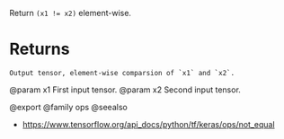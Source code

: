 Return `(x1 != x2)` element-wise.

# Returns
    Output tensor, element-wise comparsion of `x1` and `x2`.

@param x1 First input tensor.
@param x2 Second input tensor.

@export
@family ops
@seealso
+ <https://www.tensorflow.org/api_docs/python/tf/keras/ops/not_equal>
